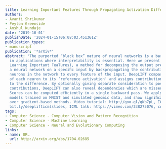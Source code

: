 ```yaml
---
title: Learning Important Features Through Propagating Activation Differences
authors:
- Avanti Shrikumar
- Peyton Greenside
- Anshul Kundaje
date: '2019-10-01'
publishDate: '2024-01-15T06:08:03.451361Z'
publication_types:
- manuscript
publication: '*arXiv*'
abstract: 'The purported “black box” nature of neural networks is a barrier to adoption
  in applications where interpretability is essential. Here we present DeepLIFT (Deep
  Learning Important FeaTures), a method for decomposing the output prediction of
  a neural network on a speciﬁc input by backpropagating the contributions of all
  neurons in the network to every feature of the input. DeepLIFT compares the activation
  of each neuron to its ‘reference activation’ and assigns contribution scores according
  to the difference. By optionally giving separate consideration to positive and negative
  contributions, DeepLIFT can also reveal dependencies which are missed by other approaches.
  Scores can be computed efﬁciently in a single backward pass. We apply DeepLIFT to
  models trained on MNIST and simulated genomic data, and show signiﬁcant advantages
  over gradient-based methods. Video tutorial: http://goo.gl/qKb7pL, ICML slides:
  bit.ly/deeplifticmlslides, ICML talk: https://vimeo.com/238275076, code: http://goo.gl/RM8jvH.'
tags:
- Computer Science - Computer Vision and Pattern Recognition
- Computer Science - Machine Learning
- Computer Science - Neural and Evolutionary Computing
links:
- name: URL
  url: http://arxiv.org/abs/1704.02685
---
```

